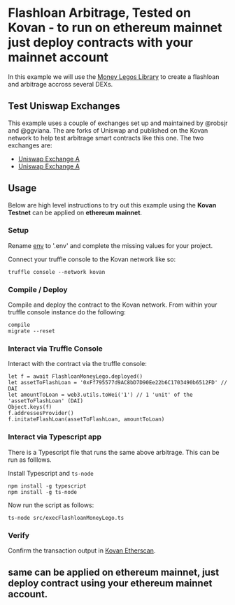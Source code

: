 # Flashloan Arbitrage, Tested on Kovan - to run on ethereum mainnet just deploy contracts with your mainnet account

In this example we will use the [Money Legos Library](https://money-legos.studydefi.com/#/) to create a flashloan and arbitrage accross several DEXs.

## Test Uniswap Exchanges

This example uses a couple of exchanges set up and maintained by @robsjr and @ggviana. The are forks of Uniswap and published on the Kovan network to help test arbitrage smart contracts like this one. The two exchanges are:

* [Uniswap Exchange A](https://kovan-uniswap.netlify.app/swap)
* [Uniswap Exchange A](https://kovan-uniswap2.netlify.app/swap)

## Usage

Below are high level instructions to try out this example using the **Kovan Testnet** can be applied on **ethereum mainnet**.

### Setup

Rename [env](./env) to '.env' and complete the missing values for your project.

Connect your truffle console to the Kovan network like so:

```
truffle console --network kovan
```

### Compile / Deploy

Compile and deploy the contract to the Kovan network. From within your truffle console instance do the following:

```
compile
migrate --reset
```

### Interact via Truffle Console

Interact with the contract via the truffle console:

```
let f = await FlashloanMoneyLego.deployed()
let assetToFlashLoan = '0xFf795577d9AC8bD7D90Ee22b6C1703490b6512FD' // DAI
let amountToLoan = web3.utils.toWei('1') // 1 'unit' of the 'assetToFlashLoan' (DAI)
Object.keys(f)
f.addressesProvider()
f.initateFlashLoan(assetToFlashLoan, amountToLoan)
```

### Interact via Typescript app

There is a Typescript file that runs the same above arbitrage. This can be run as folllows.

Install Typescript and `ts-node`

```
npm install -g typescript
npm install -g ts-node
```

Now run the script as follows:

```
ts-node src/execFlashloanMoneyLego.ts
```

### Verify

Confirm the transaction output in [Kovan Etherscan](https://kovan.etherscan.io/tx/0x651eebdec190636d6b70bc2a349243735a265e0431ae8a62b28ed9127281e8e3).
 
## same can be applied on ethereum mainnet, just deploy contract using your ethereum mainnet account.
